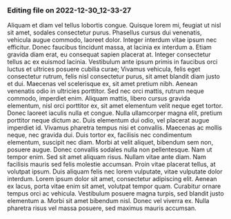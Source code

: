 

### Editing file on 2022-12-30_12-33-27

Aliquam et diam vel tellus lobortis congue. Quisque lorem mi, feugiat ut nisl sit amet, sodales consectetur purus. Phasellus cursus dui venenatis, vehicula augue commodo, laoreet dolor. Integer interdum vitae ipsum nec efficitur. Donec faucibus tincidunt massa, at lacinia ex interdum a. Etiam gravida diam erat, eu consequat sapien placerat at. Integer consectetur tellus ac ex euismod lacinia.
Vestibulum ante ipsum primis in faucibus orci luctus et ultrices posuere cubilia curae; Vivamus vehicula, felis eget consectetur rutrum, felis nisl consectetur purus, sit amet blandit diam justo et dui. Maecenas vel scelerisque ex, sit amet pretium nibh. Aenean venenatis odio in ultricies porttitor. Sed nec orci mattis, rutrum neque commodo, imperdiet enim. Aliquam mattis, libero cursus gravida elementum, nisl orci porttitor ex, sit amet elementum velit neque eget tortor. Donec laoreet iaculis nulla et congue. Nulla ullamcorper magna elit, pretium porttitor neque dictum ac. Duis elementum dui odio, vel placerat augue imperdiet id. Vivamus pharetra tempus nisi et convallis. Maecenas ac mollis neque, nec gravida dui. Duis tortor ex, facilisis nec condimentum elementum, suscipit nec diam. Morbi at velit aliquet, bibendum sem non, posuere augue.
Donec convallis sodales nulla non pellentesque. Nam ut tempor enim. Sed sit amet aliquam risus. Nullam vitae ante diam. Nam facilisis mauris sed felis molestie accumsan. Proin vitae placerat tellus, at volutpat ipsum. Duis aliquam felis nec lorem vulputate, vitae vulputate dolor interdum. Lorem ipsum dolor sit amet, consectetur adipiscing elit. Aenean ex lacus, porta vitae enim sit amet, volutpat tempor quam. Curabitur ornare tempus orci ac vehicula. Vestibulum posuere magna turpis, sed blandit justo elementum a. Morbi sit amet bibendum nisl. Donec vel viverra ex. Nulla pharetra risus vel massa posuere, sed maximus mauris accumsan.


